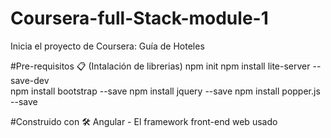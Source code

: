 # Coursera-full-Stack-module-1
Inicia el proyecto de Coursera: Guía de Hoteles


#Pre-requisitos 📋 (Intalación de librerias)
npm init
npm install lite-server --save-dev
<br>
npm install bootstrap --save
npm install jquery --save
npm install popper.js --save

#Construido con 🛠️
Angular - El framework front-end web usado
